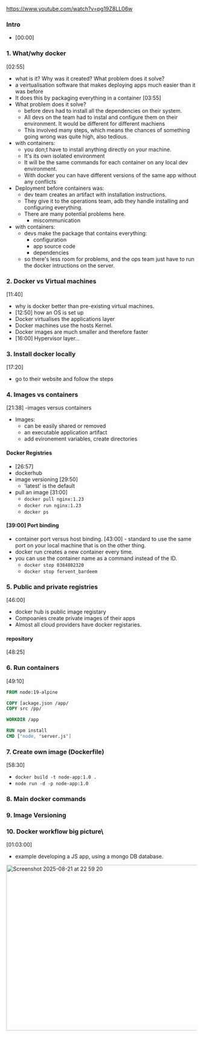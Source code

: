 https://www.youtube.com/watch?v=pg19Z8LL06w

### Intro
- [00:00]

### 1. What/why docker
[02:55]
- what is it? Why was it created? What problem does it solve?
- a veirtualisation software that makes deploying apps much easier than it was before
- It does this by packaging everything in a container
[03:55]
- What problem does it solve?
  - before devs had to install all the dependencies on their system.
  - All devs on the team had to instal and configure them on their environment. It would be different for different machiens
  - This involved many steps, which means the chances of something going wrong was quite high, also tedious.
- with containers:
  - you don;t have to install anything directly on your machine.
  - It's its own isolated environment
  - It will be the same commands for each container on any local dev environment.
  - With docker you can have different versions of the same app without any conflicts
- Deployment before containers was:
  - dev team creates an artifact with installation instructions.
  - They give it to the operations team, adb they handle installing and configuring everything.
  - There are many potential problems here.
    - miscommunication
- with containers:
  - devs make the package that contains everything:
    - configuration
    - app source code
    - dependencies
  - so there's less room for problems, and the ops team just have to run the docker intructions on the server.


### 2. Docker vs Virtual machines
[11:40]

- why is docker better than pre-existing virtual machines.
- [12:50] how an OS is set up
- Docker virtualises the applications layer
- Docker machines use the hosts Kernel.
- Docker images are much smaller and therefore faster
- [16:00] Hypervisor layer...

### 3. Install docker locally

[17:20]
- go to their website and follow the steps

### 4. Images vs containers

[21:38] -images versus containers
- Images:
  - can be easily shared or removed
  - an executable application artifact
  - add evironement variables, create directories
#### Docker Registries
- [26:57]
- dockerhub
- image versioning [29:50]
  - 'latest' is the default
- pull an image [31:00]
  - `docker pull nginx:1.23`
  - `docker run nginx:1.23`
  - `docker ps`

#### [39:00] Port binding

- container port versus host binding.
[43:00] - standard to use the same port on your local machine that is on the other thing.
- docker run creates a new container every time.
- you can use the container name as a command instead of the ID.
  - `docker stop 0384802320`
  - `docker stop fervent_bardeem`

### 5. Public and private registries
[46:00]
- docker hub is public image registary
- Compoanies create private images of their apps
- Almost all cloud providers have docker registaries.
#### repository
[48:25]

### 6. Run containers
[49:10]
```Dockerfile
FROM node:19-alpine

COPY [ackage.json /app/
COPY src /pp/

WORKDIR /app

RUN npm install
CMD ["node, "server.js"]
```
### 7. Create own image (Dockerfile)
[58:30] 

- `docker build -t node-app:1.0 .`
- `node run -d -p node-app:1.0`
### 8. Main docker commands
### 9. Image Versioning
### 10. Docker workflow big picture\
[01:03:00]
- example developing a JS app, using a mongo DB database.

<img width="797" height="437" alt="Screenshot 2025-08-21 at 22 59 20" src="https://github.com/user-attachments/assets/3e18c1e5-5873-4644-be89-0611a2001182" />
